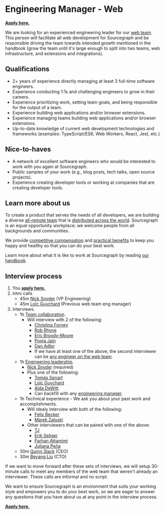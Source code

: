 # Engineering Manager - Web

**[Apply here.](https://jobs.lever.co/sourcegraph/13286143-746e-4381-8049-94cf9911c2ab)**

We are looking for an experienced engineering leader for our [web team](https://about.sourcegraph.com/handbook/engineering/web). This person will facilitate all web development for Sourcegraph and be responsible driving the team towards intended growth mentioned in the handbook (grow the team until it's large enough to split into two teams, web infrastructure, and extensions and integrations).

## Qualifications

- 2+ years of experience directly managing at least 3 full-time software engineers.
- Experience conducting 1:1s and challenging engineers to grow in their careers.
- Experience prioritizing work, setting team goals, and being responsible for the output of a team.
- Experience building web applications and/or browser extensions.
- Experience managing teams building web applications and/or browser extensions.
- Up-to-date knowledge of current web development technologies and frameworks (examples: TypeScript/ES6, Web Workers, React, Jest, etc.)

## Nice-to-haves

- A network of excellent software engineers who would be interested to work with you again at Sourcegraph.
- Public samples of your work (e.g., blog posts, tech talks, open source projects).
- Experience creating developer tools or working at companies that are creating developer tools.

## Learn more about us

To create a product that serves the needs of all developers, we are building a diverse [all-remote team](../../../company/remote/index.md) that is [distributed across the world](../../../company/team/index.md). Sourcegraph is an equal opportunity workplace; we welcome people from all backgrounds and communities.

We provide [competitive compensation](../../people-ops/compensation.md) and [practical benefits](../../people-ops/benefits-and-perks.md) to keep you happy and healthy so that you can do your best work.

Learn more about what it is like to work at Sourcegraph by reading [our handbook](../../index.md).

## Interview process

1. You **[apply here.](https://jobs.lever.co/sourcegraph/13286143-746e-4381-8049-94cf9911c2ab)**
1. Intro calls
    - 45m [Nick Snyder](../../../company/team/index.md#nick-snyder-he-him) (VP Engineering)
    - 45m [Loïc Guychard](../../../company/team/index.md#loïc-guychard) (Previous web team eng manager)
1. Interviews.
   - 1h [Team collaboration](https://github.com/sourcegraph/interviews/blob/master/engineering/team-collaboration.md).
     - Will interview with 2 of the following:
       - [Christina Forney](../../../company/team/index.md#christina-forney-she-her)
       - [Rob Rhyne](../../../company/team/index.md#rob-rhyne)
       - [Eric Broody-Moore](../../../company/team/index.md#eric-brody-moore)
       - [Pooja Jain](../../../company/team/index.md#pooja-jain-she-her)
       - [Dan Adler](../../../company/team/index.md#dan-adler-he-him)
       - If we have at least one of the above, the second interviewer can be [any engineer on the web team](../web/index.md#members).
   - 1h [Engineering leadership](engineering-leadership.md).
     - [Nick Snyder](../../../company/team/index.md#nick-snyder-he-him) (required)
     - Plus one of the following:
         - [Tomás Senart](../../../company/team/index.md#tomás-senart)
         - [Loïc Guychard](../../../company/team/index.md#loïc-guychard)
         - [Aida DeWitt](../../../company/team/index.md#aida-dewitt)
         - Can backfill with any [engineering manager](../leadership/index.md#members).
   - 1h Technical experience - We ask you about your past work and accomplishments.
     - Will idealy interview with both of the following:
       - [Felix Becker](../../../company/team/index.md#felix-becker)
       - [Marek Zaluski](../../../company/team/index.md#marek-zaluski)
     - Other interviewers that can be paired with one of the above:
       - [TJ](../../../company/team/index.md#tharuntej-kandala-he-him)
       - [Erik Seliger](../../../company/team/index.md#erik-seliger)
       - [Farhan Attamimi](../../../company/team/index.md#farhan-attamimi)
       - [Juliana Peña](../../../company/team/index.md#juliana-peña-she-her)
   - 30m [Quinn Slack](../../../company/team/index.md#quinn-slack) (CEO)
   - 30m [Beyang Liu](../../../company/team/index.md#beyang-liu) (CTO)

If we want to move forward after these sets of interviews, we will setup 30-minute calls to meet any members of the web team that weren't already an interviewer. These calls are informal and no script.

We want to ensure Sourcegraph is an environment that suits your working style and empowers you to do your best work, so we are eager to answer any questions that you have about us at any point in the interview process.

**[Apply here.](https://jobs.lever.co/sourcegraph/13286143-746e-4381-8049-94cf9911c2ab)**
